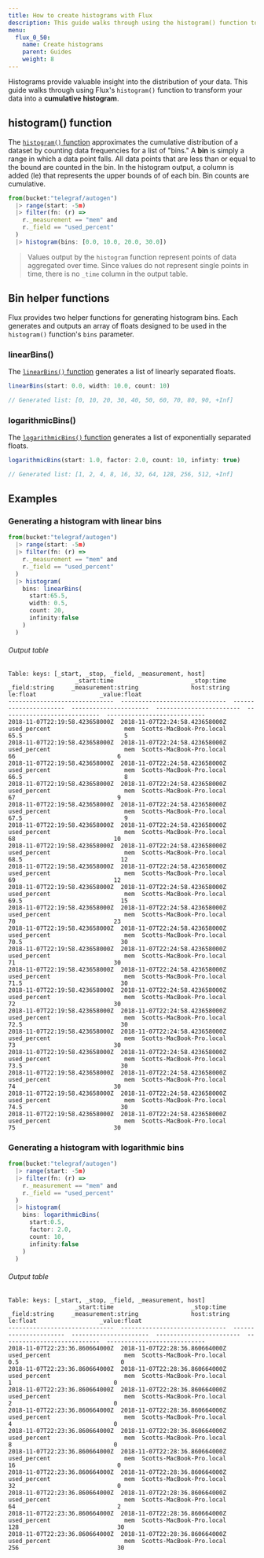 ```yaml
---
title: How to create histograms with Flux
description: This guide walks through using the histogram() function to create cumulative histograms with Flux.
menu:
  flux_0_50:
    name: Create histograms
    parent: Guides
    weight: 8
---
```



Histograms provide valuable insight into the distribution of your data.
This guide walks through using Flux's `histogram()` function to transform your data into a **cumulative histogram**.

## histogram() function
The [`histogram()` function](/flux/v0.50/stdlib/built-in/transformations/histogram) approximates the
cumulative distribution of a dataset by counting data frequencies for a list of "bins."
A **bin** is simply a range in which a data point falls.
All data points that are less than or equal to the bound are counted in the bin.
In the histogram output, a column is added (le) that represents the upper bounds of of each bin.
Bin counts are cumulative.

```js
from(bucket:"telegraf/autogen")
  |> range(start: -5m)
  |> filter(fn: (r) =>
    r._measurement == "mem" and
    r._field == "used_percent"
  )
  |> histogram(bins: [0.0, 10.0, 20.0, 30.0])
```

> Values output by the `histogram` function represent points of data aggregated over time.
> Since values do not represent single points in time, there is no `_time` column in the output table.

## Bin helper functions
Flux provides two helper functions for generating histogram bins.
Each generates and outputs an array of floats designed to be used in the `histogram()` function's `bins` parameter.

### linearBins()
The [`linearBins()` function](/flux/v0.50/stdlib/built-in/misc/linearbins) generates a list of linearly separated floats.

```js
linearBins(start: 0.0, width: 10.0, count: 10)

// Generated list: [0, 10, 20, 30, 40, 50, 60, 70, 80, 90, +Inf]
```

### logarithmicBins()
The [`logarithmicBins()` function](/flux/v0.50/stdlib/built-in/misc/logarithmicbins) generates a list of exponentially separated floats.

```js
logarithmicBins(start: 1.0, factor: 2.0, count: 10, infinty: true)

// Generated list: [1, 2, 4, 8, 16, 32, 64, 128, 256, 512, +Inf]
```

## Examples

### Generating a histogram with linear bins
```js
from(bucket:"telegraf/autogen")
  |> range(start: -5m)
  |> filter(fn: (r) =>
    r._measurement == "mem" and
    r._field == "used_percent"
  )
  |> histogram(
    bins: linearBins(
      start:65.5,
      width: 0.5,
      count: 20,
      infinity:false
    )
  )
```

###### Output table
```
Table: keys: [_start, _stop, _field, _measurement, host]
                   _start:time                      _stop:time           _field:string     _measurement:string               host:string                      le:float                  _value:float
------------------------------  ------------------------------  ----------------------  ----------------------  ------------------------  ----------------------------  ----------------------------
2018-11-07T22:19:58.423658000Z  2018-11-07T22:24:58.423658000Z            used_percent                     mem  Scotts-MacBook-Pro.local                          65.5                             5
2018-11-07T22:19:58.423658000Z  2018-11-07T22:24:58.423658000Z            used_percent                     mem  Scotts-MacBook-Pro.local                            66                             6
2018-11-07T22:19:58.423658000Z  2018-11-07T22:24:58.423658000Z            used_percent                     mem  Scotts-MacBook-Pro.local                          66.5                             8
2018-11-07T22:19:58.423658000Z  2018-11-07T22:24:58.423658000Z            used_percent                     mem  Scotts-MacBook-Pro.local                            67                             9
2018-11-07T22:19:58.423658000Z  2018-11-07T22:24:58.423658000Z            used_percent                     mem  Scotts-MacBook-Pro.local                          67.5                             9
2018-11-07T22:19:58.423658000Z  2018-11-07T22:24:58.423658000Z            used_percent                     mem  Scotts-MacBook-Pro.local                            68                            10
2018-11-07T22:19:58.423658000Z  2018-11-07T22:24:58.423658000Z            used_percent                     mem  Scotts-MacBook-Pro.local                          68.5                            12
2018-11-07T22:19:58.423658000Z  2018-11-07T22:24:58.423658000Z            used_percent                     mem  Scotts-MacBook-Pro.local                            69                            12
2018-11-07T22:19:58.423658000Z  2018-11-07T22:24:58.423658000Z            used_percent                     mem  Scotts-MacBook-Pro.local                          69.5                            15
2018-11-07T22:19:58.423658000Z  2018-11-07T22:24:58.423658000Z            used_percent                     mem  Scotts-MacBook-Pro.local                            70                            23
2018-11-07T22:19:58.423658000Z  2018-11-07T22:24:58.423658000Z            used_percent                     mem  Scotts-MacBook-Pro.local                          70.5                            30
2018-11-07T22:19:58.423658000Z  2018-11-07T22:24:58.423658000Z            used_percent                     mem  Scotts-MacBook-Pro.local                            71                            30
2018-11-07T22:19:58.423658000Z  2018-11-07T22:24:58.423658000Z            used_percent                     mem  Scotts-MacBook-Pro.local                          71.5                            30
2018-11-07T22:19:58.423658000Z  2018-11-07T22:24:58.423658000Z            used_percent                     mem  Scotts-MacBook-Pro.local                            72                            30
2018-11-07T22:19:58.423658000Z  2018-11-07T22:24:58.423658000Z            used_percent                     mem  Scotts-MacBook-Pro.local                          72.5                            30
2018-11-07T22:19:58.423658000Z  2018-11-07T22:24:58.423658000Z            used_percent                     mem  Scotts-MacBook-Pro.local                            73                            30
2018-11-07T22:19:58.423658000Z  2018-11-07T22:24:58.423658000Z            used_percent                     mem  Scotts-MacBook-Pro.local                          73.5                            30
2018-11-07T22:19:58.423658000Z  2018-11-07T22:24:58.423658000Z            used_percent                     mem  Scotts-MacBook-Pro.local                            74                            30
2018-11-07T22:19:58.423658000Z  2018-11-07T22:24:58.423658000Z            used_percent                     mem  Scotts-MacBook-Pro.local                          74.5                            30
2018-11-07T22:19:58.423658000Z  2018-11-07T22:24:58.423658000Z            used_percent                     mem  Scotts-MacBook-Pro.local                            75                            30
```

### Generating a histogram with logarithmic bins
```js
from(bucket:"telegraf/autogen")
  |> range(start: -5m)
  |> filter(fn: (r) =>
    r._measurement == "mem" and
    r._field == "used_percent"
  )
  |> histogram(
    bins: logarithmicBins(
      start:0.5,
      factor: 2.0,
      count: 10,
      infinity:false
    )
  )
```

###### Output table
```
Table: keys: [_start, _stop, _field, _measurement, host]
                   _start:time                      _stop:time           _field:string     _measurement:string               host:string                      le:float                  _value:float
------------------------------  ------------------------------  ----------------------  ----------------------  ------------------------  ----------------------------  ----------------------------
2018-11-07T22:23:36.860664000Z  2018-11-07T22:28:36.860664000Z            used_percent                     mem  Scotts-MacBook-Pro.local                           0.5                             0
2018-11-07T22:23:36.860664000Z  2018-11-07T22:28:36.860664000Z            used_percent                     mem  Scotts-MacBook-Pro.local                             1                             0
2018-11-07T22:23:36.860664000Z  2018-11-07T22:28:36.860664000Z            used_percent                     mem  Scotts-MacBook-Pro.local                             2                             0
2018-11-07T22:23:36.860664000Z  2018-11-07T22:28:36.860664000Z            used_percent                     mem  Scotts-MacBook-Pro.local                             4                             0
2018-11-07T22:23:36.860664000Z  2018-11-07T22:28:36.860664000Z            used_percent                     mem  Scotts-MacBook-Pro.local                             8                             0
2018-11-07T22:23:36.860664000Z  2018-11-07T22:28:36.860664000Z            used_percent                     mem  Scotts-MacBook-Pro.local                            16                             0
2018-11-07T22:23:36.860664000Z  2018-11-07T22:28:36.860664000Z            used_percent                     mem  Scotts-MacBook-Pro.local                            32                             0
2018-11-07T22:23:36.860664000Z  2018-11-07T22:28:36.860664000Z            used_percent                     mem  Scotts-MacBook-Pro.local                            64                             2
2018-11-07T22:23:36.860664000Z  2018-11-07T22:28:36.860664000Z            used_percent                     mem  Scotts-MacBook-Pro.local                           128                            30
2018-11-07T22:23:36.860664000Z  2018-11-07T22:28:36.860664000Z            used_percent                     mem  Scotts-MacBook-Pro.local                           256                            30
```
